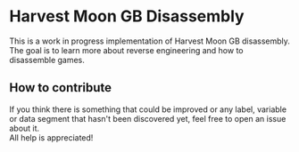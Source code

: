 # Harvest Moon GB Disassembly
This is a work in progress implementation of Harvest Moon GB disassembly. The goal is to learn more about reverse engineering and how to disassemble games.

## How to contribute
If you think there is something that could be improved or any label, variable or data segment that hasn't been discovered yet, feel free to open an issue about it.  
All help is appreciated!